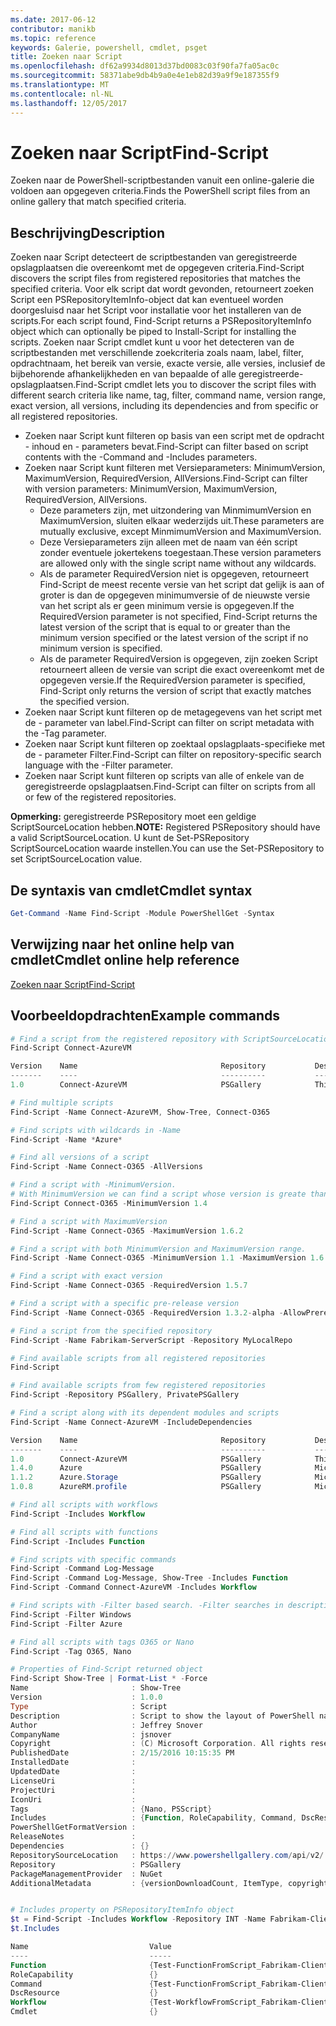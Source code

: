 ```yaml
---
ms.date: 2017-06-12
contributor: manikb
ms.topic: reference
keywords: Galerie, powershell, cmdlet, psget
title: Zoeken naar Script
ms.openlocfilehash: df62a9934d8013d37bd0083c03f90fa7fa05ac0c
ms.sourcegitcommit: 58371abe9db4b9a0e4e1eb82d39a9f9e187355f9
ms.translationtype: MT
ms.contentlocale: nl-NL
ms.lasthandoff: 12/05/2017
---
```

# <a name="find-script"></a><span data-ttu-id="b7076-103">Zoeken naar Script</span><span class="sxs-lookup"><span data-stu-id="b7076-103">Find-Script</span></span>

<span data-ttu-id="b7076-104">Zoeken naar de PowerShell-scriptbestanden vanuit een online-galerie die voldoen aan opgegeven criteria.</span><span class="sxs-lookup"><span data-stu-id="b7076-104">Finds the PowerShell script files from an online gallery that match specified criteria.</span></span>

## <a name="description"></a><span data-ttu-id="b7076-105">Beschrijving</span><span class="sxs-lookup"><span data-stu-id="b7076-105">Description</span></span>

<span data-ttu-id="b7076-106">Zoeken naar Script detecteert de scriptbestanden van geregistreerde opslagplaatsen die overeenkomt met de opgegeven criteria.</span><span class="sxs-lookup"><span data-stu-id="b7076-106">Find-Script discovers the script files from registered repositories that matches the specified criteria.</span></span>
<span data-ttu-id="b7076-107">Voor elk script dat wordt gevonden, retourneert zoeken Script een PSRepositoryItemInfo-object dat kan eventueel worden doorgesluisd naar het Script voor installatie voor het installeren van de scripts.</span><span class="sxs-lookup"><span data-stu-id="b7076-107">For each script found, Find-Script returns a PSRepositoryItemInfo object which can optionally be piped to Install-Script for installing the scripts.</span></span>
<span data-ttu-id="b7076-108">Zoeken naar Script cmdlet kunt u voor het detecteren van de scriptbestanden met verschillende zoekcriteria zoals naam, label, filter, opdrachtnaam, het bereik van versie, exacte versie, alle versies, inclusief de bijbehorende afhankelijkheden en van bepaalde of alle geregistreerde-opslagplaatsen.</span><span class="sxs-lookup"><span data-stu-id="b7076-108">Find-Script cmdlet lets you to discover the script files with different search criteria like name, tag, filter, command name, version range, exact version, all versions, including its dependencies and from specific or all registered repositories.</span></span>

- <span data-ttu-id="b7076-109">Zoeken naar Script kunt filteren op basis van een script met de opdracht - inhoud en - parameters bevat.</span><span class="sxs-lookup"><span data-stu-id="b7076-109">Find-Script can filter based on script contents with the -Command and -Includes parameters.</span></span>
- <span data-ttu-id="b7076-110">Zoeken naar Script kunt filteren met Versieparameters: MinimumVersion, MaximumVersion, RequiredVersion, AllVersions.</span><span class="sxs-lookup"><span data-stu-id="b7076-110">Find-Script can filter with version parameters: MinimumVersion, MaximumVersion, RequiredVersion, AllVersions.</span></span>
  - <span data-ttu-id="b7076-111">Deze parameters zijn, met uitzondering van MinmimumVersion en MaximumVersion, sluiten elkaar wederzijds uit.</span><span class="sxs-lookup"><span data-stu-id="b7076-111">These parameters are mutually exclusive, except MinmimumVersion and MaximumVersion.</span></span>
  - <span data-ttu-id="b7076-112">Deze Versieparameters zijn alleen met de naam van één script zonder eventuele jokertekens toegestaan.</span><span class="sxs-lookup"><span data-stu-id="b7076-112">These version parameters are allowed only with the single script name without any wildcards.</span></span>
  - <span data-ttu-id="b7076-113">Als de parameter RequiredVersion niet is opgegeven, retourneert Find-Script de meest recente versie van het script dat gelijk is aan of groter is dan de opgegeven minimumversie of de nieuwste versie van het script als er geen minimum versie is opgegeven.</span><span class="sxs-lookup"><span data-stu-id="b7076-113">If the RequiredVersion parameter is not specified, Find-Script returns the latest version of the script that is equal to or greater than the minimum version specified or the latest version of the script if no minimum version is specified.</span></span> 
  - <span data-ttu-id="b7076-114">Als de parameter RequiredVersion is opgegeven, zijn zoeken Script retourneert alleen de versie van script die exact overeenkomt met de opgegeven versie.</span><span class="sxs-lookup"><span data-stu-id="b7076-114">If the RequiredVersion parameter is specified, Find-Script only returns the version of script that exactly matches the specified version.</span></span>
- <span data-ttu-id="b7076-115">Zoeken naar Script kunt filteren op de metagegevens van het script met de - parameter van label.</span><span class="sxs-lookup"><span data-stu-id="b7076-115">Find-Script can filter on script metadata with the -Tag parameter.</span></span>
- <span data-ttu-id="b7076-116">Zoeken naar Script kunt filteren op zoektaal opslagplaats-specifieke met de - parameter Filter.</span><span class="sxs-lookup"><span data-stu-id="b7076-116">Find-Script can filter on repository-specific search language with the -Filter parameter.</span></span>
- <span data-ttu-id="b7076-117">Zoeken naar Script kunt filteren op scripts van alle of enkele van de geregistreerde opslagplaatsen.</span><span class="sxs-lookup"><span data-stu-id="b7076-117">Find-Script can filter on scripts from all or few of the registered repositories.</span></span>

<span data-ttu-id="b7076-118">**Opmerking:** geregistreerde PSRepository moet een geldige ScriptSourceLocation hebben.</span><span class="sxs-lookup"><span data-stu-id="b7076-118">**NOTE:** Registered PSRepository should have a valid ScriptSourceLocation.</span></span> <span data-ttu-id="b7076-119">U kunt de Set-PSRepository ScriptSourceLocation waarde instellen.</span><span class="sxs-lookup"><span data-stu-id="b7076-119">You can use the Set-PSRepository to set ScriptSourceLocation value.</span></span>

## <a name="cmdlet-syntax"></a><span data-ttu-id="b7076-120">De syntaxis van cmdlet</span><span class="sxs-lookup"><span data-stu-id="b7076-120">Cmdlet syntax</span></span>

```powershell
Get-Command -Name Find-Script -Module PowerShellGet -Syntax
```

## <a name="cmdlet-online-help-reference"></a><span data-ttu-id="b7076-121">Verwijzing naar het online help van cmdlet</span><span class="sxs-lookup"><span data-stu-id="b7076-121">Cmdlet online help reference</span></span>

[<span data-ttu-id="b7076-122">Zoeken naar Script</span><span class="sxs-lookup"><span data-stu-id="b7076-122">Find-Script</span></span>](http://go.microsoft.com/fwlink/?LinkId=619785)

## <a name="example-commands"></a><span data-ttu-id="b7076-123">Voorbeeldopdrachten</span><span class="sxs-lookup"><span data-stu-id="b7076-123">Example commands</span></span>

```powershell
# Find a script from the registered repository with ScriptSourceLocation
Find-Script Connect-AzureVM

Version    Name                                Repository           Description
-------    ----                                ----------           -----------
1.0        Connect-AzureVM                     PSGallery            This runbook sets up a connection to an Azure vi...

# Find multiple scripts
Find-Script -Name Connect-AzureVM, Show-Tree, Connect-O365

# Find scripts with wildcards in -Name
Find-Script -Name *Azure*

# Find all versions of a script
Find-Script -Name Connect-O365 -AllVersions

# Find a script with -MinimumVersion. 
# With MinimumVersion we can find a script whose version is greate than or equal to the specified MinimumVersion value.
Find-Script Connect-O365 -MinimumVersion 1.4

# Find a script with MaximumVersion
Find-Script -Name Connect-O365 -MaximumVersion 1.6.2

# Find a script with both MinimumVersion and MaximumVersion range.
Find-Script -Name Connect-O365 -MinimumVersion 1.1 -MaximumVersion 1.6.2

# Find a script with exact version
Find-Script -Name Connect-O365 -RequiredVersion 1.5.7

# Find a script with a specific pre-release version
Find-Script -Name Connect-O365 -RequiredVersion 1.3.2-alpha -AllowPrerelease

# Find a script from the specified repository
Find-Script -Name Fabrikam-ServerScript -Repository MyLocalRepo

# Find available scripts from all registered repositories
Find-Script

# Find available scripts from few registered repositories
Find-Script -Repository PSGallery, PrivatePSGallery

# Find a script along with its dependent modules and scripts
Find-Script -Name Connect-AzureVM -IncludeDependencies

Version    Name                                Repository           Description
-------    ----                                ----------           -----------
1.0        Connect-AzureVM                     PSGallery            This runbook sets up a connection to an Azure vi...
1.4.0      Azure                               PSGallery            Microsoft Azure PowerShell - Service Management
1.1.2      Azure.Storage                       PSGallery            Microsoft Azure PowerShell - Storage service cmd...
1.0.8      AzureRM.profile                     PSGallery            Microsoft Azure PowerShell - Profile credential ...

# Find all scripts with workflows
Find-Script -Includes Workflow

# Find all scripts with functions
Find-Script -Includes Function

# Find scripts with specific commands
Find-Script -Command Log-Message
Find-Script -Command Log-Message, Show-Tree -Includes Function
Find-Script -Command Connect-AzureVM -Includes Workflow

# Find scripts with -Filter based search. -Filter searches in description and names
Find-Script -Filter Windows
Find-Script -Filter Azure

# Find all scripts with tags O365 or Nano
Find-Script -Tag O365, Nano

# Properties of Find-Script returned object
Find-Script Show-Tree | Format-List * -Force
Name                       : Show-Tree
Version                    : 1.0.0
Type                       : Script
Description                : Script to show the layout of PowerShell namespaces (Trees) using ASCII
Author                     : Jeffrey Snover
CompanyName                : jsnover
Copyright                  : (C) Microsoft Corporation. All rights reserved.
PublishedDate              : 2/15/2016 10:15:35 PM
InstalledDate              :
UpdatedDate                :
LicenseUri                 :
ProjectUri                 :
IconUri                    :
Tags                       : {Nano, PSScript}
Includes                   : {Function, RoleCapability, Command, DscResource...}
PowerShellGetFormatVersion :
ReleaseNotes               :
Dependencies               : {}
RepositorySourceLocation   : https://www.powershellgallery.com/api/v2/
Repository                 : PSGallery
PackageManagementProvider  : NuGet
AdditionalMetadata         : {versionDownloadCount, ItemType, copyright, PackageManagementProvider...}


# Includes property on PSRepositoryItemInfo object
$t = Find-Script -Includes Workflow -Repository INT -Name Fabrikam-ClientScript
$t.Includes

Name                           Value
----                           -----
Function                       {Test-FunctionFromScript_Fabrikam-ClientScript}
RoleCapability                 {}
Command                        {Test-FunctionFromScript_Fabrikam-ClientScript, Test-WorkflowFromScript_Fabrikam-Clie...
DscResource                    {}
Workflow                       {Test-WorkflowFromScript_Fabrikam-ClientScript}
Cmdlet                         {}


```


